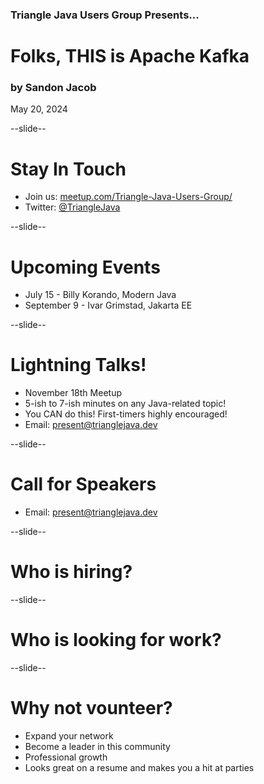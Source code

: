 ### Triangle Java Users Group Presents...
# Folks, THIS is Apache Kafka
### by Sandon Jacob
May 20, 2024

--slide--

# Stay In Touch

* Join us: <a href="https://meetup.com/Triangle-Java-Users-Group/">meetup.com/Triangle-Java-Users-Group/</a>
* Twitter: <a href="https://twitter.com/TriangleJava">@TriangleJava</a>


--slide--

# Upcoming Events
* July 15 - Billy Korando, Modern Java
* September 9 - Ivar Grimstad, Jakarta EE

--slide--

# Lightning Talks!
* November 18th Meetup
* 5-ish to 7-ish minutes on any Java-related topic!
* You CAN do this! First-timers highly encouraged!
* Email: present@trianglejava.dev


--slide--

# Call for Speakers
* Email: present@trianglejava.dev
<!-- Maybe we should have a CFP -->

<!-- Community events go here on a new slide -->

--slide--

# Who is hiring?

--slide--

# Who is looking for work?

--slide--

# Why not vounteer?
* Expand your network
* Become a leader in this community
* Professional growth
* Looks great on a resume and makes you a hit at parties

